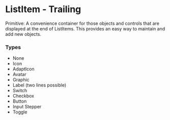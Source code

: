 # ListItem - Trailing

Primitive: A convenience container for those objects and controls that are displayed at the end of ListItems.  This provides an easy way to maintain and add new objects.

### Types

- None
- Icon
- AdaptIcon
- Avatar
- Graphic
- Label (two lines possible)
- Switch
- Checkbox
- Button
- Input Stepper
- Toggle